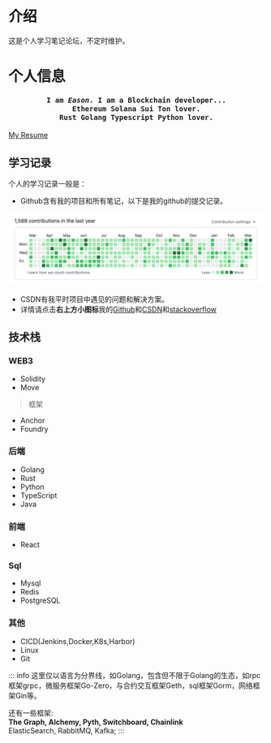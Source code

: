 # 介绍

这是个人学习笔记论坛，不定时维护。

# 个人信息

<h4 align="center">
  <strong>
    <samp>
      I am <em>Eason</em>. I am a Blockchain developer... 
      <br/> Ethereum Solana Sui Ton lover.
      <br/> Rust Golang Typescript Python lover.
    </samp>
  </strong>
</h4>


[My Resume](../public/Eason-区块链后端工程师.pdf)



## 学习记录
个人的学习记录一般是：
- Github含有我的项目和所有笔记，以下是我的github的提交记录。

![alt text](../assets//github.png)

- CSDN有我平时项目中遇见的问题和解决方案。
- 详情请点击**右上方小图标**我的[Github](https://github.com/congmucc/note)和[CSDN](https://blog.csdn.net/m0_73419038?type=blog)和[stackoverflow](https://stackoverflow.com/users/23485085/congmu)

## 技术栈
### WEB3
- Solidity
- Move
> 框架
- Anchor
- Foundry



### 后端
- Golang
- Rust
- Python
- TypeScript
- Java


### 前端
- React

### Sql
- Mysql
- Redis
- PostgreSQL

### 其他
- CICD(Jenkins,Docker,K8s,Harbor)
- Linux
- Git

::: info
这里仅以语言为分界线，如Golang，包含但不限于Golang的生态，如rpc框架grpc，微服务框架Go-Zero，与合约交互框架Geth，sql框架Gorm，网络框架Gin等。<br>

还有一些框架: 
<br>
**The Graph, Alchemy, Pyth, Switchboard, Chainlink**
<br>
ElasticSearch, RabbitMQ, Kafka;
:::
